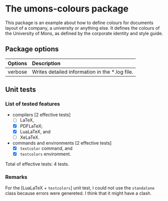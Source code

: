 The umons-colours package
=========================


This package is an example about how to define colours for documents layout of a company, a university or anything else.
It defines the colours of the University of Mons, as defined by the corporate identity and style guide.



Package options
---------------


|	Options		|	Description										|
|	:-----:		|	:----------										|
|	verbose		|	Writes detailed information in the *.log file.	|



Unit tests
----------


### List of tested features
* compilers [2 effective tests]
	- [ ] LaTeX,
	- [X] PDFLaTeX;
	- [X] LuaLaTeX, and
	- [ ] XeLaTeX.
* commands and environments [2 effective tests]
	- [X] `textcolor` command, and
	- [X] `testcolors` environment.

Total of effective tests: 4 tests.


### Remarks
For the [LuaLaTeX + `testcolors`] unit test, I could not use the `standalone` class
because errors were genereted.
I think that it might have a clash.